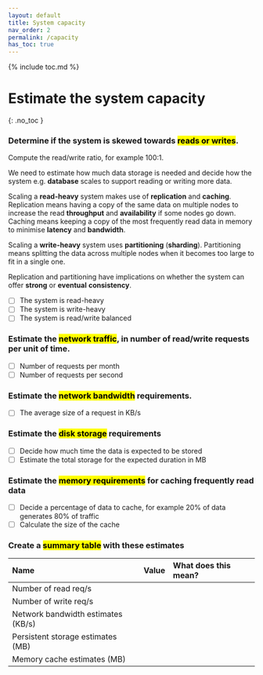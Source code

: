 ```yaml
---
layout: default
title: System capacity
nav_order: 2
permalink: /capacity
has_toc: true
---
```


{% include toc.md %}

# Estimate the system capacity
{: .no_toc }

### Determine if the system is skewed towards <mark>reads or writes</mark>.

Compute the read/write ratio, for example 100:1.

<div class="note" markdown="1">

We need to estimate how much data storage is needed and decide how the system e.g. **database** scales to support reading or writing more data.

Scaling a **read-heavy** system makes use of **replication** and **caching**. Replication means having a copy of the same data on multiple nodes to increase the read **throughput** and **availability** if some nodes go down. Caching means keeping a copy of the most frequently read data in memory to minimise **latency** and **bandwidth**.

Scaling a **write-heavy** system uses **partitioning** (**sharding**). Partitioning means splitting the data across multiple nodes when it becomes too large to fit in a single one.

Replication and partitioning have implications on whether the system can offer **strong** or **eventual** **consistency**.

</div>

- [ ] The system is read-heavy
- [ ] The system is write-heavy
- [ ] The system is read/write balanced

### Estimate the <mark>network traffic</mark>, in number of read/write requests per unit of time.

- [ ] Number of requests per month
- [ ] Number of requests per second

### Estimate the <mark>network bandwidth</mark> requirements.

- [ ] The average size of a request in KB/s

### Estimate the <mark>disk storage</mark> requirements

- [ ] Decide how much time the data is expected to be stored
- [ ] Estimate the total storage for the expected duration in MB

### Estimate the <mark>memory requirements</mark> for caching frequently read data

- [ ] Decide a percentage of data to cache, for example 20% of data generates 80% of traffic
- [ ] Calculate the size of the cache

### Create a <mark>summary table</mark> with these estimates

| Name                               | Value | What does this mean? |
| :--------------------------------- | :---- | :------------------- |
| Number of read req/s               |       |                      |
| Number of write req/s              |       |                      |
| Network bandwidth estimates (KB/s) |       |                      |
| Persistent storage estimates (MB)  |       |                      |
| Memory cache estimates (MB)        |       |                      |
